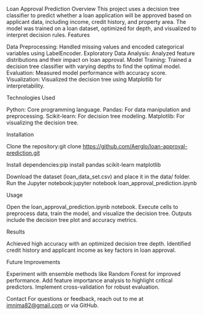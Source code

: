 Loan Approval Prediction
Overview
This project uses a decision tree classifier to predict whether a loan application will be approved based on applicant data, including income, credit history, and property area. The model was trained on a loan dataset, optimized for depth, and visualized to interpret decision rules.
Features

Data Preprocessing: Handled missing values and encoded categorical variables using LabelEncoder.
Exploratory Data Analysis: Analyzed feature distributions and their impact on loan approval.
Model Training: Trained a decision tree classifier with varying depths to find the optimal model.
Evaluation: Measured model performance with accuracy score.
Visualization: Visualized the decision tree using Matplotlib for interpretability.

Technologies Used

Python: Core programming language.
Pandas: For data manipulation and preprocessing.
Scikit-learn: For decision tree modeling.
Matplotlib: For visualizing the decision tree.

Installation

Clone the repository:git clone https://github.com/Aerglo/loan-approval-prediction.git


Install dependencies:pip install pandas scikit-learn matplotlib


Download the dataset (loan_data_set.csv) and place it in the data/ folder.
Run the Jupyter notebook:jupyter notebook loan_approval_prediction.ipynb



Usage

Open the loan_approval_prediction.ipynb notebook.
Execute cells to preprocess data, train the model, and visualize the decision tree.
Outputs include the decision tree plot and accuracy metrics.

Results

Achieved high accuracy with an optimized decision tree depth.
Identified credit history and applicant income as key factors in loan approval.

Future Improvements

Experiment with ensemble methods like Random Forest for improved performance.
Add feature importance analysis to highlight critical predictors.
Implement cross-validation for robust evaluation.

Contact
For questions or feedback, reach out to me at imnima82@gmail.com or via GitHub.

